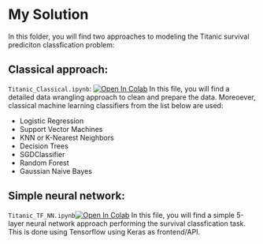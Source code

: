 # My Solution

In this folder, you will find two approaches to modeling the Titanic survival prediciton classfication problem:

## Classical approach: 

`Titanic_Classical.ipynb`:
[![Open In Colab](https://colab.research.google.com/assets/colab-badge.svg)](https://colab.research.google.com/github/gimseng/99-ML-Learning-Projects/blob/master/001/solution/Titanic_Classical.ipynb)
In this file, you will find a detailed data wrangling approach to clean and prepare the data. Moreoever, classical machine learning classifiers from the list below are used:

- Logistic Regression
- Support Vector Machines
- KNN or K-Nearest Neighbors
- Decision Trees
- SGDClassifier
- Random Forest
- Gaussian Naive Bayes


## Simple neural network:

`Titanic_TF_NN.ipynb`[![Open In Colab](https://colab.research.google.com/assets/colab-badge.svg)](https://colab.research.google.com/github/gimseng/99-ML-Learning-Projects/blob/master/001n/solution/Titanic_TF_NN.ipynb)
In this file, you will find a simple 5-layer neural network approach performing the survival classfication task. This is done using Tensorflow using Keras as frontend/API.
